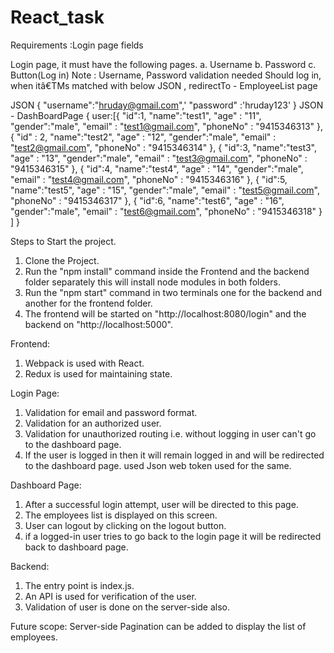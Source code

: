 # React_task
Requirements :Login page fields

Login page, it must have the following pages. a. Username b. Password c. Button(Log in) Note : Username, Password validation needed Should log in, when itâ€TMs matched with below JSON , redirectTo - EmployeeList page

JSON
{
"username":"hruday@gmail.com",'
"password" :'hruday123'
}
JSON - DashBoardPage
{
user:[{
"id":1,
"name":"test1",
"age" : "11",
"gender":"male",
"email" : "test1@gmail.com",
"phoneNo" : "9415346313"
},
{
"id" : 2,
"name":"test2",
"age" : "12",
"gender":"male",
"email" : "test2@gmail.com",
"phoneNo" : "9415346314"
},
{
"id":3,
"name":"test3",
"age" : "13",
"gender":"male",
"email" : "test3@gmail.com",
"phoneNo" : "9415346315"
},
{
"id":4,
"name":"test4",
"age" : "14",
"gender":"male",
"email" : "test4@gmail.com",
"phoneNo" : "9415346316"
},
{
"id":5,
"name":"test5",
"age" : "15",
"gender":"male",
"email" : "test5@gmail.com",
"phoneNo" : "9415346317"
},
{
"id":6,
"name":"test6",
"age" : "16",
"gender":"male",
"email" : "test6@gmail.com",
"phoneNo" : "9415346318"
}
]
}

Steps to Start the project.
1. Clone the Project.
2. Run the "npm install" command inside the Frontend and the backend folder separately this will install node modules in both folders.
3. Run the "npm start" command in two terminals one for the backend and another for the frontend folder.
4. The frontend will be started on "http://localhost:8080/login" and the backend on "http://localhost:5000".

Frontend:
1. Webpack is used with React.
2. Redux is used for maintaining state.

Login Page:
1. Validation for email and password format.
2. Validation for an authorized user.
3. Validation for unauthorized routing i.e. without logging in user can't go to the dashboard page.
4. If the user is logged in then it will remain logged in and will be redirected to the dashboard page. used Json web token used for the same.

Dashboard Page:
1. After a successful login attempt, user will be directed to this page.
2. The employees list is displayed on this screen.
3. User can logout by clicking on the logout button.
4. if a logged-in user tries to go back to the login page it will be redirected back to dashboard page.

Backend:
1. The entry point is index.js.
2. An API is used for verification of the user.
3. Validation of user is done on the server-side also.

Future scope: Server-side Pagination can be added to display the list of employees.
